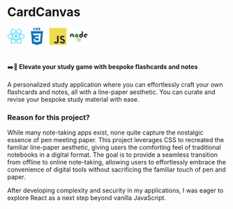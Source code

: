 # CardCanvas

<div>
  <img src="https://github.com/devicons/devicon/blob/master/icons/react/react-original.svg" title="react" alt="react" width="40" height="40"/>&nbsp;
  <img src="https://github.com/devicons/devicon/blob/master/icons/css3/css3-plain-wordmark.svg"  title="CSS3" alt="CSS" width="40" height="40"/>&nbsp;
  <img src="https://github.com/devicons/devicon/blob/master/icons/javascript/javascript-original.svg" title="JavaScript" alt="JavaScript" width="40" height="40"/>&nbsp;
  <img src="https://github.com/devicons/devicon/blob/master/icons/nodejs/nodejs-original-wordmark.svg" title="NodeJS" alt="NodeJS" width="40" height="40"/>&nbsp;
</div>

<br>

#### ✒️📃 Elevate your study game with bespoke flashcards and notes

A personalized study application where you can effortlessly craft your own flashcards and notes, all with a line-paper aesthetic. You can curate and revise your bespoke study material with ease.

### Reason for this project?
While many note-taking apps exist, none quite capture the nostalgic essence of pen meeting paper. This project leverages CSS to recreated the familiar line-paper aesthetic, giving users the comforting feel of traditional notebooks in a digital format. The goal is to provide a seamless transition from offline to online note-taking, allowing users to effortlessly embrace the convenience of digital tools without sacrificing the familiar touch of pen and paper.

After developing complexity and security in my applications, I was eager to explore React as a next step beyond vanilla JavaScript.
